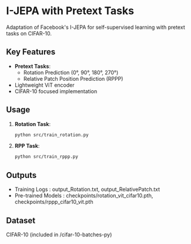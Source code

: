 # I-JEPA with Pretext Tasks

Adaptation of Facebook's I-JEPA for self-supervised learning with pretext tasks on CIFAR-10.

## Key Features
- **Pretext Tasks**:
  - Rotation Prediction (0°, 90°, 180°, 270°)
  - Relative Patch Position Prediction (RPPP)
- Lightweight ViT encoder
- CIFAR-10 focused implementation

## Usage
1. **Rotation Task**:
   ```bash
   python src/train_rotation.py
2. **RPP Task**:
   ```bash
   python src/train_rppp.py

## Outputs
- Training Logs : output_Rotation.txt, output_RelativePatch.txt
- Pre-trained Models : checkpoints/rotation_vit_cifar10.pth, checkpoints/rppp_cifar10_vit.pth

## Dataset
CIFAR-10 (included in /cifar-10-batches-py)
